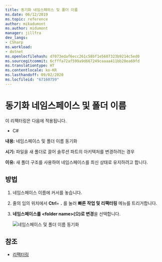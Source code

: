 ```yaml
---
title: 동기화 네임스페이스 및 폴더 이름
ms.date: 06/12/2019
ms.topic: reference
author: mikadumont
ms.author: midumont
manager: jillfra
dev_langs:
- CSharp
ms.workload:
- dotnet
ms.openlocfilehash: d7073edaf6ecc261c58bf1e5607323b9214c5ed0
ms.sourcegitcommit: 6cfffa72af599a9d667249caaaa411bb28ea69fd
ms.translationtype: HT
ms.contentlocale: ko-KR
ms.lasthandoff: 09/02/2020
ms.locfileid: "67160759"
---
```

# <a name="sync-namespace-and-folder-name"></a>동기화 네임스페이스 및 폴더 이름

이 리팩터링은 다음에 적용됩니다.

- C#

**내용:** 네임스페이스 및 폴더 이름 동기화

**시기:** 파일을 새 폴더로 끌어 솔루션 파트의 아키텍처를 변경하려는 경우 

**이유:** 새 폴더 구조를 사용하여 네임스페이스를 최신 상태로 유지하려고 합니다.

## <a name="how-to"></a>방법

1. 네임스페이스 이름에 커서를 놓습니다.
2. 줄의 임의 위치에서 **Ctrl**+ **.** 를 눌러 **빠른 작업 및 리팩터링** 메뉴를 트리거합니다.
3. **네임스페이스를 \<folder name>(으)로 변경**을 선택합니다.

   ![네임스페이스 및 폴더 이름 동기화](media/sync-namespace-and-folder-name.png)

## <a name="see-also"></a>참조

- [리팩터링](../refactoring-in-visual-studio.md)
